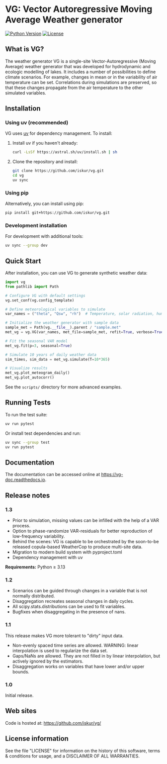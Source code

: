 # VG: Vector Autoregressive Moving Average Weather generator

[![Python Version](https://img.shields.io/badge/python-3.13+-blue.svg)](https://www.python.org/downloads/)
[![License](https://img.shields.io/badge/license-BSD-green.svg)](LICENSE)

## What is VG?

The weather generator VG is a single-site Vector-Autoregressive (Moving
Average) weather generator that was developed for hydrodynamic and
ecologic modelling of lakes. It includes a number of possibilities to
define climate scenarios. For example, changes in mean or in the
variability of air temperature can be set. Correlations during
simulations are preserved, so that these changes propagate from the air
temperature to the other simulated variables.

## Installation

### Using uv (recommended)

VG uses [uv](https://docs.astral.sh/uv/) for dependency management. To install:

1. Install uv if you haven't already:
   ```bash
   curl -LsSf https://astral.sh/uv/install.sh | sh
   ```

2. Clone the repository and install:
   ```bash
   git clone https://github.com/iskur/vg.git
   cd vg
   uv sync
   ```

### Using pip

Alternatively, you can install using pip:

```bash
pip install git+https://github.com/iskur/vg.git
```

### Development installation

For development with additional tools:

```bash
uv sync --group dev
```

## Quick Start

After installation, you can use VG to generate synthetic weather data:

```python
import vg
from pathlib import Path

# Configure VG with default settings
vg.set_conf(vg.config_template)

# Define meteorological variables to simulate
var_names = ("theta", "Qsw", "rh")  # Temperature, solar radiation, humidity

# Initialize the weather generator with sample data
sample_met = Path(vg.__file__).parent / "sample.met"
met_vg = vg.VG(var_names, met_file=sample_met, refit=True, verbose=True)

# Fit the seasonal VAR model
met_vg.fit(p=3, seasonal=True)

# Simulate 10 years of daily weather data
sim_times, sim_data = met_vg.simulate(T=10*365)

# Visualize results
met_vg.plot_meteogram_daily()
met_vg.plot_autocorr()
```

See the `scripts/` directory for more advanced examples.

## Running Tests

To run the test suite:

```bash
uv run pytest
```

Or install test dependencies and run:

```bash
uv sync --group test
uv run pytest
```

## Documentation

The documentation can be accessed online at
<https://vg-doc.readthedocs.io>.

<!-- The source package also ships with the sphinx-based documentation source -->
<!-- in the `doc` folder. Having [sphinx](sphinx.pocoo.org) installed, it can -->
<!-- be built by typing: -->

<!--     make html -->

<!-- inside the `doc` folder. -->

## Release notes

### 1.3

- Prior to simulation, missing values can be infilled with the help of a VAR process.
- Option to phase-randomize VAR-residuals for better reproduction of low-frequency variability.
- Behind the scenes: VG is capable to be orchestrated by the soon-to-be released copula-based WeatherCop to produce multi-site data.
- Migration to modern build system with pyproject.toml
- Dependency management with uv

**Requirements:** Python ≥ 3.13

### 1.2

- Scenarios can be guided through changes in a variable that is not
  normally distributed.
- Disaggregation recreates seasonal changes in daily cycles.
- All scipy.stats.distributions can be used to fit variables.
- Bugfixes when disaggregating in the presence of nans.

### 1.1

This release makes VG more tolerant to \"dirty\" input data.

- Non-evenly spaced time series are allowed. WARNING: linear
  interpolation is used to regularize the data set.
- Gaps/NaNs are allowed. They are not filled in by linear interpolation,
  but actively ignored by the estimators.
- Disaggregation works on variables that have lower and/or upper bounds.

### 1.0

Initial release.

## Web sites

Code is hosted at: <https://github.com/iskur/vg/>

## License information

See the file \"LICENSE\" for information on the history of this
software, terms & conditions for usage, and a DISCLAIMER OF ALL
WARRANTIES.
